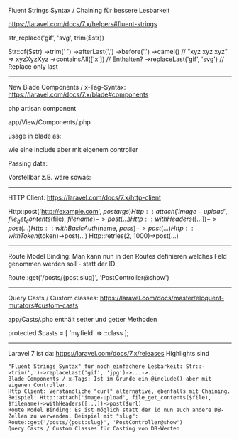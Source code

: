 
Fluent Strings Syntax / Chaining für bessere Lesbarkeit

https://laravel.com/docs/7.x/helpers#fluent-strings

str_replace('gif', 'svg', trim($str))

Str::of($str)
    ->trim(' ')
    ->afterLast(',')
    ->before('.')
    ->camel() // "xyz xyz xyz" => xyzXyzXyz
    ->containsAll(['x']) // Enthalten?
    ->replaceLast('gif', 'svg') // Replace only last


--------

New Blade Components / x-Tag-Syntax: https://laravel.com/docs/7.x/blade#components

php artisan component <name>

app/View/Components/<name>.php

usage in blade as: <x-name />

wie eine include aber mit eigenem controller

Passing data:
<x-name attr="value" :attrib="$value" />

Vorstellbar z.B. wäre sowas: 
<x-thumbnail src="image.png" width="30" height="30" position="cover" />

---------

HTTP Client: https://laravel.com/docs/7.x/http-client

Http::post('http://example.com', $postargs)
Http::attach('image-upload', file_get_contents($file), $filename)->post(...)
Http::withHeaders([...])->post(...)
Http::withBasicAuth($name, $pass)->post(...)
Http::withToken($token)->post(...)
Http::retries(2, 1000)->post(...)

---------

Route Model Binding:
Man kann nun in den Routes definieren welches Feld genommen werden soll - statt der ID

Route::get('/posts/{post:slug}', 'PostController@show')

---------

Query Casts / Custom classes: https://laravel.com/docs/master/eloquent-mutators#custom-casts

app/Casts/<name>.php enthält setter und getter Methoden

protected $casts = [ 'myfield' => <name>::class ];
    

---------------

Laravel 7 ist da: https://laravel.com/docs/7.x/releases
    Highlights sind

	"Fluent Strings Syntax" für noch einfachere Lesbarkeit: Str::->trim(',')->replaceLast('gif', 'jpg')->...->...
	Blade Components / x-Tags: Ist im Grunde ein @include() aber mit eigenen Controller.
	Http Client: Verständliche "curl" alternative, ebenfalls mit Chaining. Beispiel: Http::attach('image-upload', file_get_contents($file), $filename)->withHeaders([...])->post($url)
	Route Model Binding: Es ist möglich statt der id nun auch andere DB-Zellen zu verwenden. Beispiel mit "slug": Route::get('/posts/{post:slug}', 'PostController@show')
	Query Casts / Custom Classes für Casting von DB-Werten



